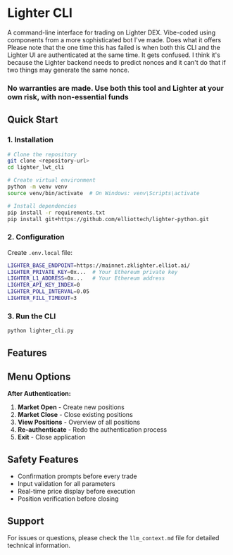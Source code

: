 # Lighter CLI

A command-line interface for trading on Lighter DEX. Vibe-coded using components from a more sophisticated bot I've made. Does what it offers
Please note that the one time this has failed is when both this CLI and the Lighter UI are authenticated at the same time. It gets confused. I think it's because the Lighter backend needs to predict nonces and it can't do that if two things may generate the same nonce.

### No warranties are made. Use both this tool and Lighter at your own risk, with non-essential funds

## Quick Start

### 1. Installation

```bash
# Clone the repository
git clone <repository-url>
cd lighter_lwt_cli

# Create virtual environment
python -m venv venv
source venv/bin/activate  # On Windows: venv\Scripts\activate

# Install dependencies
pip install -r requirements.txt
pip install git+https://github.com/elliottech/lighter-python.git
```

### 2. Configuration

Create `.env.local` file:
```bash
LIGHTER_BASE_ENDPOINT=https://mainnet.zklighter.elliot.ai/
LIGHTER_PRIVATE_KEY=0x...  # Your Ethereum private key
LIGHTER_L1_ADDRESS=0x...   # Your Ethereum address
LIGHTER_API_KEY_INDEX=0
LIGHTER_POLL_INTERVAL=0.05
LIGHTER_FILL_TIMEOUT=3
```

### 3. Run the CLI

```bash
python lighter_cli.py
```

## Features

## Menu Options

**After Authentication:**
1. **Market Open** - Create new positions
2. **Market Close** - Close existing positions  
3. **View Positions** - Overview of all positions
4. **Re-authenticate** - Redo the authentication process
5. **Exit** - Close application

## Safety Features

- Confirmation prompts before every trade
- Input validation for all parameters
- Real-time price display before execution
- Position verification before closing

## Support

For issues or questions, please check the `llm_context.md` file for detailed technical information. 

